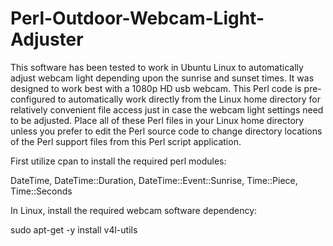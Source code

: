 # Perl-Outdoor-Webcam-Light-Adjuster
This software has been tested 
to work in Ubuntu Linux to 
automatically adjust webcam light 
depending upon the sunrise and 
sunset times. It was designed to work 
best with a 1080p HD usb webcam. 
This Perl code is pre-configured to automatically 
work directly from the Linux home directory 
for relatively convenient file access 
just in case the webcam light settings 
need to be adjusted. 
Place all of these Perl files in 
your Linux home directory unless 
you prefer to edit the Perl 
source code to change directory 
locations of the Perl support files 
from this Perl script application. 

First utilize cpan to install the 
required perl modules: 

DateTime, 
DateTime::Duration, 
DateTime::Event::Sunrise, 
Time::Piece, 
Time::Seconds 

In Linux, 
install the required webcam 
software dependency: 

sudo apt-get -y install v4l-utils


